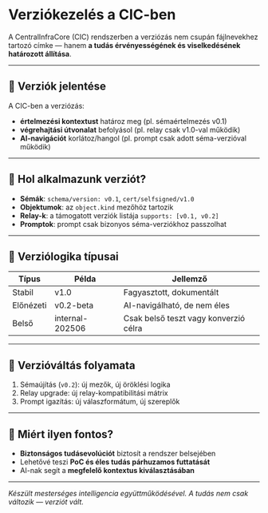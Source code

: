 # Verziókezelés a CIC-ben

A CentralInfraCore (CIC) rendszerben a verziózás nem csupán fájlnevekhez tartozó címke — hanem **a tudás érvényességének és viselkedésének határozott állítása**.

---

## 🧠 Verziók jelentése

A CIC-ben a verziózás:

* **értelmezési kontextust** határoz meg (pl. sémaértelmezés v0.1)
* **végrehajtási útvonalat** befolyásol (pl. relay csak v1.0-val működik)
* **AI-navigációt** korlátoz/hangol (pl. prompt csak adott séma-verzióval működik)

---

## 📌 Hol alkalmazunk verziót?

* **Sémák**: `schema/version: v0.1`, `cert/selfsigned/v1.0`
* **Objektumok**: az `object.kind` mezőhöz tartozik
* **Relay-k**: a támogatott verziók listája `supports: [v0.1, v0.2]`
* **Promptok**: prompt csak bizonyos séma-verziókhoz passzolhat

---

## 🧩 Verziólogika típusai

| Típus     | Példa           | Jellemző                              |
| --------- | --------------- | ------------------------------------- |
| Stabil    | v1.0            | Fagyasztott, dokumentált              |
| Előnézeti | v0.2-beta       | AI-navigálható, de nem éles           |
| Belső     | internal-202506 | Csak belső teszt vagy konverzió célra |

---

## 🔁 Verzióváltás folyamata

1. Sémaújítás (`v0.2`): új mezők, új öröklési logika
2. Relay upgrade: új relay-kompatibilitási mátrix
3. Prompt igazítás: új válaszformátum, új szereplők

---

## 🎯 Miért ilyen fontos?

* **Biztonságos tudásevolúciót** biztosít a rendszer belsejében
* Lehetővé teszi **PoC és éles tudás párhuzamos futtatását**
* AI-nak segít a **megfelelő kontextus kiválasztásában**

---

*Készült mesterséges intelligencia együttműködésével. A tudás nem csak változik — verziót vált.*
